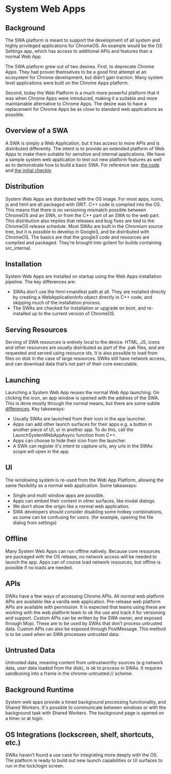 
# System Web Apps


## Background
The SWA platform is meant to support the development of all system and highly privileged applications for ChromeOS. An example would be the OS Settings app, which has access to additional APIs and features than a normal Web App. 

The SWA platform grew out of two desires. First, to deprecate Chrome Apps. They had proven themselves to be a good first attempt at an ecosystem for Chrome development, but didn’t gain traction. Many system level applications were built on the Chrome Apps platform.

Second, today the Web Platform is a much more powerful platform that it was when Chrome Apps were introduced, making it a suitable and more maintainable alternative to Chrome Apps. The desire was to have a replacement for Chrome Apps be as close to standard web applications as possible.

## Overview of a SWA
A SWA is simply a Web Application, but it has access to more APIs and is distributed differently. The intent is to provide an extended platform of Web Apps to make them suitable for sensitive and internal applications.
We have a sample system web application to test out new platform features as well as to demonstrate how to build a basic SWA. For reference see: [the code](https://osscs.corp.google.com/chromium/chromium/src/+/master:chrome/browser/chromeos/web_applications/sample_system_web_app_info.h) and [the initial checkin](https://chromium-review.googlesource.com/c/chromium/src/+/1956978)

## Distribution
System Web Apps are distributed with the OS image. For most apps, icons, js and html are all packaged with GRIT. C++ code is compiled into the OS. This means that there is no versioning mismatch possible between ChromeOS and an SWA, or from the C++ part of an SWA to the web part. This distribution also implies that releases and bug fixes are tied to the ChromeOS release schedule.
Most SWAs are built in the Chromium source tree, but it is possible to develop in Google3, and be distributed with ChromeOS. The basics are that the google3 code and resources are compiled and packaged. They’re brought into gclient for builds containing src_internal.

## Installation
System Web Apps are installed on startup using the Web Apps installation pipeline. The key differences are:
* SWAs don’t use the html->manifest path at all. They are installed directly by creating a WebApplicationInfo object directly in C++ code, and skipping much of the installation process.
* The SWAs are checked for installation or upgrade on boot, and re-installed up to the current version of ChromeOS.

## Serving Resources
Serving of SWA resources is entirely local to the device. HTML, JS, icons and other resources are usually distributed as part of the .pak files, and are requested and served using resource ids. It is also possible to load from files on disk in the case of large resources. SWAs still have network access, and can download data that’s not part of their core executable.

## Launching
Launching a System Web App reuses the normal Web App launching. On clicking the icon, an app window is opened with the address of the SWA. This is done mostly through the normal means, but there are some subtle [differences](https://source.chromium.org/chromium/chromium/src/+/master:chrome/browser/ui/web_applications/system_web_app_ui_utils.cc;l=145). Key takeaways:
* Usually SWAs are launched from their icon in the app launcher.
* Apps can add other launch surfaces for their apps e.g. a button in another piece of UI, or in another app. To do this, call the LaunchSystemWebAppAsync function from C++.
* Apps can choose to hide their icon from the launcher.
* A SWA can register it's intent to capture urls, any urls in the SWAs scope will open in the app.

## UI
The windowing system is re-used from the Web App Platform, allowing the same flexibility as a normal web application. Some takeaways:
* Single and multi window apps are possible.
* Apps can embed their content in other surfaces, like modal dialogs.
* We don’t show the origin like a normal web application.
* SWA developers should consider disabling some hotkey combinations, as some can be confusing for users. (for example, opening the file dialog from settings)

## Offline
Many System Web Apps can run offline natively. Because core resources are packaged with the OS release, no network access will be needed to launch the app. Apps can of course load network resources, but offline is possible if no loads are needed.

## APIs
SWAs have a few ways of accessing Chrome APIs. 
All normal web platform APIs are available like a vanilla web application.
Pre-release web platform APIs are available with permission. It is expected that teams using these are working with the web platform team to ok the use and track it for versioning and support.
Custom APIs can be written by the SWA owner, and exposed through Mojo. These are to be used by SWAs that don’t process untrusted data.
Custom APIs can also be exposed through PostMessage. This method is to be used when an SWA processes untrusted data.

## Untrusted Data
Untrusted data, meaning content from untrustworthy sources (e.g network data, user data loaded from the disk), is ok to process in SWAs. It requires sandboxing into a frame in the chrome-untrusted:// scheme.
## Background Runtime
System web apps provide a timed background processing functionality, and Shared Workers. It's possible to communicate between windows or with the background task with Shared Workers. The background page is opened on a timer or at login.

## OS Integrations (lockscreen, shelf, shortcuts, etc.)
SWAs haven’t found a use case for integrating more deeply with the OS. The platform is ready to build out new launch capabilities or UI surfaces to run in the lock/login screen.
